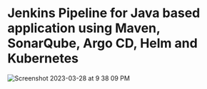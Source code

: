 # Jenkins Pipeline for Java based application using Maven, SonarQube, Argo CD, Helm and Kubernetes

![Screenshot 2023-03-28 at 9 38 09 PM]()



